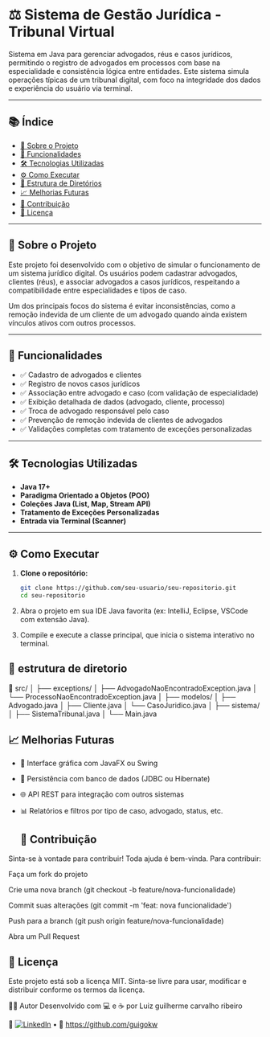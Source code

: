 # ⚖️ Sistema de Gestão Jurídica - Tribunal Virtual

Sistema em Java para gerenciar advogados, réus e casos jurídicos, permitindo o registro de advogados em processos com base na especialidade e consistência lógica entre entidades. Este sistema simula operações típicas de um tribunal digital, com foco na integridade dos dados e experiência do usuário via terminal.

---

## 📚 Índice

- [📌 Sobre o Projeto](#-sobre-o-projeto)
- [🚀 Funcionalidades](#-funcionalidades)
- [🛠️ Tecnologias Utilizadas](#️-tecnologias-utilizadas)
- [⚙️ Como Executar](#️-como-executar)
- [📂 Estrutura de Diretórios](#-estrutura-de-diretórios)
- [📈 Melhorias Futuras](#-melhorias-futuras)
- [🤝 Contribuição](#-contribuição)
- [📄 Licença](#-licença)

---

## 📌 Sobre o Projeto

Este projeto foi desenvolvido com o objetivo de simular o funcionamento de um sistema jurídico digital. Os usuários podem cadastrar advogados, clientes (réus), e associar advogados a casos jurídicos, respeitando a compatibilidade entre especialidades e tipos de caso.

Um dos principais focos do sistema é evitar inconsistências, como a remoção indevida de um cliente de um advogado quando ainda existem vínculos ativos com outros processos.

---

## 🚀 Funcionalidades

- ✅ Cadastro de advogados e clientes
- ✅ Registro de novos casos jurídicos
- ✅ Associação entre advogado e caso (com validação de especialidade)
- ✅ Exibição detalhada de dados (advogado, cliente, processo)
- ✅ Troca de advogado responsável pelo caso
- ✅ Prevenção de remoção indevida de clientes de advogados
- ✅ Validações completas com tratamento de exceções personalizadas

---

## 🛠️ Tecnologias Utilizadas

- **Java 17+**
- **Paradigma Orientado a Objetos (POO)**
- **Coleções Java (List, Map, Stream API)**
- **Tratamento de Exceções Personalizadas**
- **Entrada via Terminal (Scanner)**

---

## ⚙️ Como Executar

1. **Clone o repositório:**
   ```bash
   git clone https://github.com/seu-usuario/seu-repositorio.git
   cd seu-repositorio

2.   Abra o projeto em sua IDE Java favorita (ex: IntelliJ, Eclipse, VSCode com extensão Java).

3. Compile e execute a classe principal, que inicia o sistema interativo no terminal.

## 📁 estrutura de diretorio

📁 src/
│
├── exceptions/
│   ├── AdvogadoNaoEncontradoException.java
│   └── ProcessoNaoEncontradoException.java
│
├── modelos/
│   ├── Advogado.java
│   ├── Cliente.java
│   └── CasoJuridico.java
│
├── sistema/
│   ├── SistemaTribunal.java
│   └── Main.java

## 📈 Melhorias Futuras

- 🔄 Interface gráfica com JavaFX ou Swing

- 🔗 Persistência com banco de dados (JDBC ou Hibernate)

- 🌐 API REST para integração com outros sistemas

- 📊 Relatórios e filtros por tipo de caso, advogado, status, etc.
  

  ## 🤝 Contribuição
Sinta-se à vontade para contribuir! Toda ajuda é bem-vinda. Para contribuir:

Faça um fork do projeto

Crie uma nova branch (git checkout -b feature/nova-funcionalidade)

Commit suas alterações (git commit -m 'feat: nova funcionalidade')

Push para a branch (git push origin feature/nova-funcionalidade)

Abra um Pull Request

## 📄 Licença
Este projeto está sob a licença MIT.
Sinta-se livre para usar, modificar e distribuir conforme os termos da licença.

👨‍💻 Autor
Desenvolvido com 💻 e ☕ por Luiz guilherme carvalho ribeiro

🔗 [![LinkedIn](https://img.shields.io/badge/LinkedIn-0077B5?style=for-the-badge&logo=linkedin&logoColor=white)](https://www.linkedin.com/in/luiz-guilherme-carvalho-ribeiro-12032829b/) • 🐙 
https://github.com/guigokw
